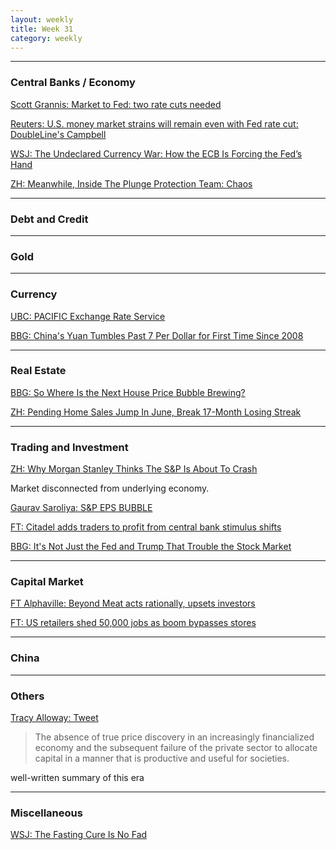 ```yaml
---
layout: weekly
title: Week 31
category: weekly
---
```


---
### Central Banks / Economy

[Scott Grannis: Market to Fed: two rate cuts needed](
http://scottgrannis.blogspot.com/2019/05/market-to-fed-two-rate-cuts-needed.html)

[Reuters: U.S. money market strains will remain even with Fed rate cut: DoubleLine's Campbell](
https://mobile.reuters.com/article/amp/idUSKCN1UP26O)

[WSJ: The Undeclared Currency War: How the ECB Is Forcing the Fed’s Hand](
https://www.wsj.com/amp/articles/the-undeclared-currency-war-how-the-ecb-is-forcing-the-feds-hand-11564490313)

[ZH: Meanwhile, Inside The Plunge Protection Team: Chaos](
https://www.zerohedge.com/news/2019-08-04/meanwhile-inside-plunge-protection-team-chaos)

---
### Debt and Credit

---
### Gold

---
### Currency

[UBC: PACIFIC Exchange Rate Service](
http://fx.sauder.ubc.ca/)

[BBG: China's Yuan Tumbles Past 7 Per Dollar for First Time Since 2008](
https://www.bloomberg.com/news/articles/2019-08-05/china-s-offshore-yuan-tumbles-past-7-per-dollar-to-record-low)

---
### Real Estate

[BBG: So Where Is the Next House Price Bubble Brewing?](
https://www.bloomberg.com/news/articles/2019-07-30/canada-nz-most-vulnerable-to-house-price-corrections-graphic)

[ZH: Pending Home Sales Jump In June, Break 17-Month Losing Streak](
https://www.zerohedge.com/news/2019-07-30/pending-home-sales-jump-june-break-17-month-losing-streak)

---
### Trading and Investment

[ZH: Why Morgan Stanley Thinks The S&P Is About To Crash](
https://www.zerohedge.com/news/2019-07-30/why-morgan-stanley-thinks-sp-about-crash)

Market disconnected from underlying economy.

[Gaurav Saroliya: S&P EPS BUBBLE](
http://archive.is/MRkrX)

[FT: Citadel adds traders to profit from central bank stimulus shifts](
https://www.ft.com/content/1c5272d4-b446-11e9-8cb2-799a3a8cf37b)

[BBG: It's Not Just the Fed and Trump That Trouble the Stock Market](
https://www.bloomberg.com/news/articles/2019-08-04/it-s-not-just-the-fed-and-trump-that-trouble-the-stock-market)

---
### Capital Market

[FT Alphaville: Beyond Meat acts rationally, upsets investors](
https://ftalphaville.ft.com/2019/07/30/1564474416000/Beyond-Meat-acts-rationally--upsets-investors/)

[FT: US retailers shed 50,000 jobs as boom bypasses stores](
https://www.ft.com/content/3a594f88-b58a-11e9-8cb2-799a3a8cf37b)

---
### China

---
### Others

[Tracy Alloway: Tweet](
http://archive.is/R5Mkz)

> The absence of true price discovery in an increasingly financialized economy
and the subsequent failure of the private sector to allocate capital
in a manner that is productive and useful for societies.

well-written summary of this era


---
### Miscellaneous

[WSJ: The Fasting Cure Is No Fad](
https://www.wsj.com/articles/the-fasting-cure-is-no-fad-11564676512)
